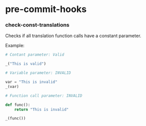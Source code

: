# pre-commit-hooks

### check-const-translations

Checks if all translation function calls have a constant parameter.

Example:

```python
# Contant parameter: Valid

_("This is valid")

# Variable parameter: INVALID

var = "This is invalid"
_(var)

# Function call parameter: INVALID

def func():
    return "This is invalid"

_(func())
```
